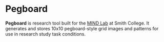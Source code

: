 # Pegboard

**Pegboard** is research tool built for the [MIND Lab](https://www.science.smith.edu/mindindevelopmentlab/) at Smith College. It generates and stores 10x10 pegboard-style grid images and patterns for use in research study task conditions.
